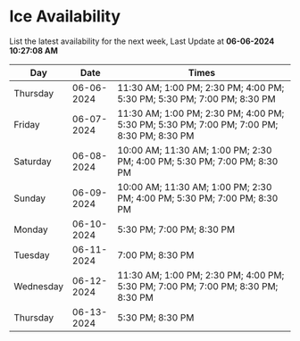 # Ice Availability

List the latest availability for the next week, Last Update at **06-06-2024 10:27:08 AM**

| Day         | Date        | Times       |
| ----------- | ----------- | ----------- |
|Thursday|06-06-2024|11:30 AM; 1:00 PM; 2:30 PM; 4:00 PM; 5:30 PM; 5:30 PM; 7:00 PM; 8:30 PM|
|Friday|06-07-2024|11:30 AM; 1:00 PM; 2:30 PM; 4:00 PM; 5:30 PM; 5:30 PM; 7:00 PM; 7:00 PM; 8:30 PM; 8:30 PM|
|Saturday|06-08-2024|10:00 AM; 11:30 AM; 1:00 PM; 2:30 PM; 4:00 PM; 5:30 PM; 7:00 PM; 8:30 PM|
|Sunday|06-09-2024|10:00 AM; 11:30 AM; 1:00 PM; 2:30 PM; 4:00 PM; 5:30 PM; 7:00 PM; 8:30 PM|
|Monday|06-10-2024|5:30 PM; 7:00 PM; 8:30 PM|
|Tuesday|06-11-2024|7:00 PM; 8:30 PM|
|Wednesday|06-12-2024|11:30 AM; 1:00 PM; 2:30 PM; 4:00 PM; 5:30 PM; 7:00 PM; 7:00 PM; 8:30 PM; 8:30 PM|
|Thursday|06-13-2024|5:30 PM; 8:30 PM|

